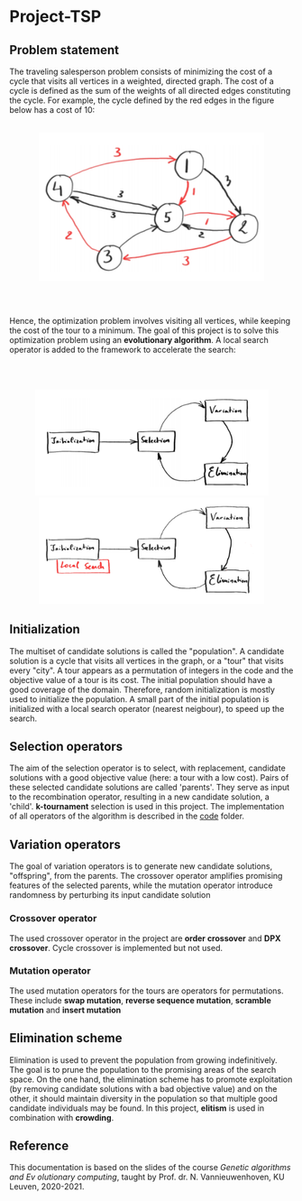 # Project-TSP
## Problem statement
The traveling salesperson problem consists of minimizing the cost of a cycle that visits all vertices in a
weighted, directed graph. The cost of a cycle is defined as the sum of the weights of all directed edges constituting the cycle. For example, the cycle defined by the red edges in the figure below has a cost of 10:
<br/>
<br/>
<p align="center">
<img src="img\graph.png" width=400 align=center>
</p>  
<br/>
<br/> 

Hence, the optimization problem involves visiting all vertices, while keeping the cost of the tour to a minimum. The goal of this project is to solve this optimization problem using an **evolutionary algorithm**. A local search operator is added to the framework to accelerate the search:


<br/>
<br/>
<p align="center">
  <img src="img\algorithm.png" width="413" />
  <img src="img\localsearch.png" width="400" /> 
</p>

## Initialization
The multiset of candidate solutions is called the "population". A candidate solution is a cycle that visits all vertices in the graph, or a "tour" that visits every "city". A tour appears as a permutation of integers in the code and the objective value of a tour is its cost. The initial population should have a good coverage of the domain. Therefore, random initialization is mostly used to initialize the population. A small part of the initial population is initialized with a local search operator (nearest neigbour), to speed up the search.

## Selection operators
The aim of the selection operator is to select, with replacement, candidate solutions with a good objective value (here: a tour with a low cost). Pairs of these selected candidate solutions are called 'parents'. They serve as input to the recombination operator, resulting in a new candidate solution, a 'child'. **k-tournament** selection is used in this project. The implementation of all operators of the algorithm is described in the [code](code/README.md) folder. 

## Variation operators
The goal of variation operators is to generate new candidate solutions, "offspring", from the parents. The crossover operator amplifies promising features of the selected parents, while the mutation operator introduce randomness by perturbing its input candidate solution
### Crossover operator
The used crossover operator in the project are **order crossover** and **DPX crossover**. Cycle crossover is implemented but not used. 
### Mutation operator
The used mutation operators for the tours are operators for permutations. These include **swap mutation**, **reverse sequence mutation**, **scramble mutation** and **insert mutation** 

## Elimination scheme
Elimination is used to prevent the population from growing indefinitively. The goal is to prune the population to the promising areas of the search space. On the one hand, the elimination scheme has to promote exploitation (by removing candidate solutions with a bad objective value) and on the other, it should maintain diversity in the population so that multiple good candidate individuals may be found. In this project, **elitism** is used in combination with **crowding**.


## Reference
This documentation is based on the slides of the course *Genetic algorithms and Ev  olutionary computing*, taught by Prof. dr. N. Vannieuwenhoven, KU Leuven, 2020-2021.


